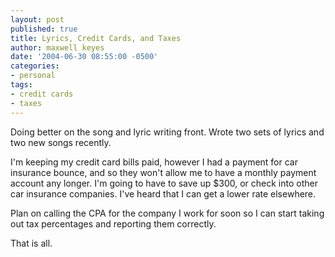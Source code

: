 ```yaml
---
layout: post
published: true
title: Lyrics, Credit Cards, and Taxes
author: maxwell keyes
date: '2004-06-30 08:55:00 -0500'
categories:
- personal
tags:
- credit cards
- taxes
---
```


Doing better on the song and lyric writing front. Wrote two sets of lyrics and
two new songs recently.

I'm keeping my credit card bills paid, however I had a payment for car insurance
bounce, and so they won't allow me to have a monthly payment account any longer.
I'm going to have to save up $300, or check into other car insurance companies.
I've heard that I can get a lower rate elsewhere.

Plan on calling the CPA for the company I work for soon so I can start taking
out tax percentages and reporting them correctly.

That is all.
